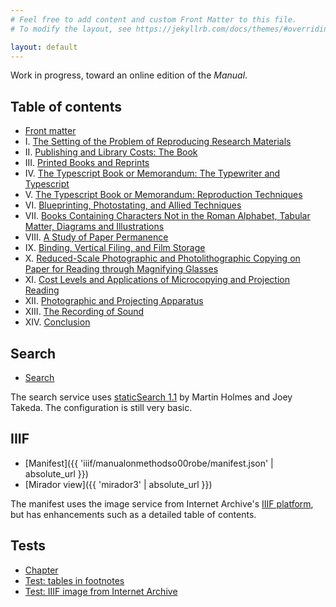 ```yaml
---
# Feel free to add content and custom Front Matter to this file.
# To modify the layout, see https://jekyllrb.com/docs/themes/#overriding-theme-defaults

layout: default
---
```


Work in progress, toward an online edition of the *Manual*.

## Table of contents

- <span class="chapternumber"></span> [Front matter](sections/00-front.html)
- <span class="chapternumber">I.</span> [The Setting of the Problem of Reproducing Research Materials](sections/01-the-setting-of-the-problem-of-reproducing-research-materials.html)
- <span class="chapternumber">II.</span> [Publishing and Library Costs: The Book](sections/02-publishing-and-library-costs-the-book.html)
- <span class="chapternumber">III.</span> [Printed Books and Reprints](sections/03-printed-books.html)
- <span class="chapternumber">IV.</span> [The Typescript Book or Memorandum: The Typewriter and Typescript](sections/04-the-typescript-book-or-memorandum-typescript.html)
- <span class="chapternumber">V.</span> [The Typescript Book or Memorandum: Reproduction Techniques](sections/05-the-typescript-book-or-memorandum-reproduction-techniques.html)
- <span class="chapternumber">VI.</span> [Blueprinting, Photostating, and Allied Techniques](sections/06-blueprinting-photostating-and-allied-techniques.html)
- <span class="chapternumber">VII.</span> [Books Containing Characters Not in the Roman Alphabet, Tabular Matter, Diagrams and Illustrations](sections/07-books-containing-characters-not-in-the-roman-alphabet-tabular-matter-diagrams-and-illustrations.html)
- <span class="chapternumber">VIII.</span> [A Study of Paper Permanence](sections/08-a-study-of-paper-permanence.html)
- <span class="chapternumber">IX.</span> [Binding, Vertical Filing, and Film Storage](sections/09-binding-vertical-filing-and-film-storage.html)
- <span class="chapternumber">X.</span> [Reduced-Scale Photographic and Photolithographic Copying on Paper for Reading through Magnifying Glasses](sections/10-reduced-scale-photographic-and-photolithographic-copying-on-paper-for-reading-through-magnifying-glasses.html)
- <span class="chapternumber">XI.</span> [Cost Levels and Applications of Microcopying and Projection Reading](sections/11-cost-levels-and-applications-of-microcopying-and-projection-reading.html)
- <span class="chapternumber">XII.</span> [Photographic and Projecting Apparatus](sections/12-photographic-and-projecting-apparatus.html)
- <span class="chapternumber">XIII.</span> [The Recording of Sound](sections/13-the-recording-of-sound.html)
- <span class="chapternumber">XIV.</span> [Conclusion](sections/14-conclusion.html)

## Search

- [Search](search.html)

The search service uses [staticSearch 1.1](https://endings.uvic.ca/staticSearch/docs/index.html) by Martin Holmes and Joey Takeda. The configuration is still very basic. 

## IIIF

- [Manifest]({{ 'iiif/manualonmethodso00robe/manifest.json' | absolute_url }})
- [Mirador view]({{ 'mirador3' | absolute_url }})

The manifest uses the image service from Internet Archive's [IIIF platform](https://iiif.archivelab.org/iiif/manualonmethodso00robe), but has enhancements such as a detailed table of contents.

## Tests

- [Chapter](sections/01-the-setting-of-the-problem-of-reproducing-research-materials.html)
- [Test: tables in footnotes](tests/table-test.html)
- [Test: IIIF image from Internet Archive](tests/image-test.html)
